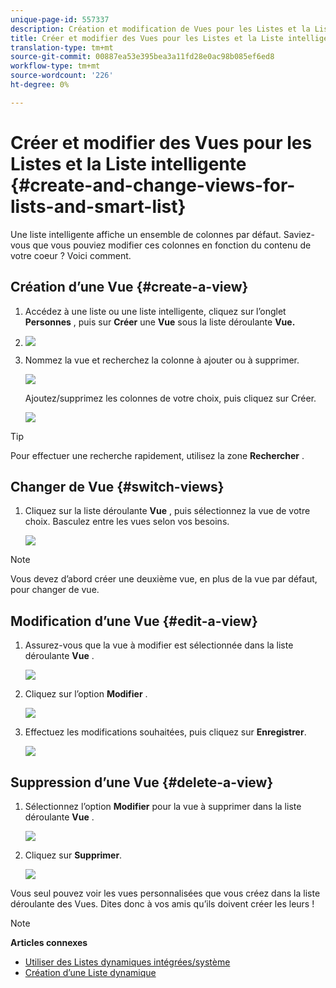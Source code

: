 ```yaml
---
unique-page-id: 557337
description: Création et modification de Vues pour les Listes et la Liste intelligente - Documentation sur le marketing - Documentation sur les produits
title: Créer et modifier des Vues pour les Listes et la Liste intelligente
translation-type: tm+mt
source-git-commit: 00887ea53e395bea3a11fd28e0ac98b085ef6ed8
workflow-type: tm+mt
source-wordcount: '226'
ht-degree: 0%

---
```



# Créer et modifier des Vues pour les Listes et la Liste intelligente {#create-and-change-views-for-lists-and-smart-list}

Une liste intelligente affiche un ensemble de colonnes par défaut. Saviez-vous que vous pouviez modifier ces colonnes en fonction du contenu de votre coeur ? Voici comment.

## Création d’une Vue {#create-a-view}

1. Accédez à une liste ou une liste intelligente, cliquez sur l’onglet **Personnes** , puis sur **Créer** une **Vue** sous la liste déroulante **Vue.**
1. ![](assets/smartlist-createview.png)

1. Nommez la vue et recherchez la colonne à ajouter ou à supprimer.

   ![](assets/image2014-9-12-11-3a23-3a53.png)

   Ajoutez/supprimez les colonnes de votre choix, puis cliquez sur Créer.

   ![](assets/image2014-9-12-11-3a24-3a7.png)

>[!TIP]
>
>Pour effectuer une recherche rapidement, utilisez la zone **Rechercher** .

## Changer de Vue {#switch-views}

1. Cliquez sur la liste déroulante **Vue** , puis sélectionnez la vue de votre choix. Basculez entre les vues selon vos besoins.

   ![](assets/smartlist-customviewchoose.png)

>[!NOTE]
>
> Vous devez d’abord créer une deuxième vue, en plus de la vue par défaut, pour changer de vue.

## Modification d’une Vue {#edit-a-view}

1. Assurez-vous que la vue à modifier est sélectionnée dans la liste déroulante **Vue** .

   ![](assets/smartlist-customviewchoose.png)

1. Cliquez sur l’option **Modifier** .

   ![](assets/smartlist-editcustomview.png)

1. Effectuez les modifications souhaitées, puis cliquez sur **Enregistrer**.

   ![](assets/image2014-9-12-11-3a27-3a19.png)



## Suppression d’une Vue {#delete-a-view}

1. Sélectionnez l’option **Modifier** pour la vue à supprimer dans la liste déroulante **Vue** .

   ![](assets/smartlist-editcustomview.png)

1. Cliquez sur **Supprimer**.

   ![](assets/image2014-9-12-11-3a27-3a39.png)

Vous seul pouvez voir les vues personnalisées que vous créez dans la liste déroulante des Vues. Dites donc à vos amis qu’ils doivent créer les leurs !

>[!NOTE]
>
>**Articles connexes**
>
>* [Utiliser des Listes dynamiques intégrées/système](use-built-in-system-smart-lists.md)
>* [Création d’une Liste dynamique](../../../../product-docs/core-marketo-concepts/smart-lists-and-static-lists/creating-a-smart-list/create-a-smart-list.md)

>



